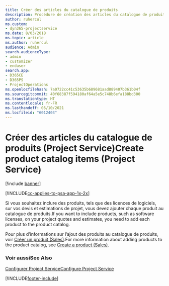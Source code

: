 ```yaml
---
title: Créer des articles du catalogue de produits
description: Procédure de création des articles du catalogue de produits dans Project Service
author: ruhercul
ms.custom:
- dyn365-projectservice
ms.date: 8/03/2018
ms.topic: article
ms.author: ruhercul
audience: Admin
search.audienceType:
- admin
- customizer
- enduser
search.app:
- D365CE
- D365PS
- ProjectOperations
ms.openlocfilehash: 7a0722cc41c53635b689681aad889407b361b04f
ms.sourcegitcommit: 40f68387f594180af64a5e5c748b6efa188bd300
ms.translationtype: HT
ms.contentlocale: fr-FR
ms.lasthandoff: 05/10/2021
ms.locfileid: "6012403"
---
```

# <a name="create-product-catalog-items-project-service"></a><span data-ttu-id="67c63-103">Créer des articles du catalogue de produits (Project Service)</span><span class="sxs-lookup"><span data-stu-id="67c63-103">Create product catalog items (Project Service)</span></span>

[!include [banner](../includes/psa-now-project-operations.md)]

[!INCLUDE[cc-applies-to-psa-app-1x-2x](../includes/cc-applies-to-psa-app-1x-2x.md)]

<span data-ttu-id="67c63-104">Si vous souhaitez inclure des produits, tels que des licences de logiciels, sur vos devis et estimations de projet, vous devez ajouter chaque produit au catalogue de produits.</span><span class="sxs-lookup"><span data-stu-id="67c63-104">If you want to include products, such as software licenses, on your project quotes and estimates, you need to add each product to the product catalog.</span></span>  
  
 <span data-ttu-id="67c63-105">Pour plus d’informations sur l’ajout des produits au catalogue de produits, voir [Créer un produit (Sales)](/dynamics365/sales-enterprise/create-product-sales).</span><span class="sxs-lookup"><span data-stu-id="67c63-105">For more information about adding products to the product catalog, see [Create a product (Sales)](/dynamics365/sales-enterprise/create-product-sales).</span></span>  
  
### <a name="see-also"></a><span data-ttu-id="67c63-106">Voir aussi</span><span class="sxs-lookup"><span data-stu-id="67c63-106">See Also</span></span>  
 [<span data-ttu-id="67c63-107">Configurer Project Service</span><span class="sxs-lookup"><span data-stu-id="67c63-107">Configure Project Service</span></span>](../psa/configure.md)


[!INCLUDE[footer-include](../includes/footer-banner.md)]